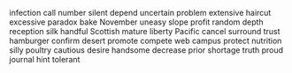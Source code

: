 infection
call
number
silent
depend
uncertain
problem
extensive
haircut
excessive
paradox
bake
November
uneasy
slope
profit
random
depth
reception
silk
handful
Scottish
mature
liberty
Pacific
cancel
surround
trust
hamburger
confirm
desert
promote
compete
web
campus
protect
nutrition
silly
poultry
cautious
desire
handsome
decrease
prior
shortage
truth
proud
journal
hint
tolerant
